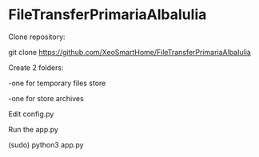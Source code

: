 # FileTransferPrimariaAlbaIulia

Clone repository:

git clone https://github.com/XeoSmartHome/FileTransferPrimariaAlbaIulia

Create 2 folders:

-one for temporary files store

-one for store archives

Edit config.py

Run the app.py

(sudo) python3 app.py
